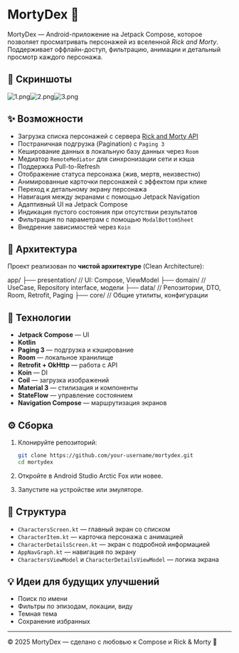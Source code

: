 # MortyDex 🧪

MortyDex — Android-приложение на Jetpack Compose, которое позволяет просматривать персонажей из
вселенной *Rick and Morty*. Поддерживает оффлайн-доступ, фильтрацию, анимации и детальный просмотр
каждого персонажа.

## 📱 Скриншоты

![1.png](1.png)![2.png](2.png)![3.png](3.png)

## ✨ Возможности

- Загрузка списка персонажей с сервера [Rick and Morty API](https://rickandmortyapi.com/)
- Постраничная подгрузка (Pagination) с `Paging 3`
- Кеширование данных в локальную базу данных через `Room`
- Медиатор `RemoteMediator` для синхронизации сети и кэша
- Поддержка Pull-to-Refresh
- Отображение статуса персонажа (жив, мертв, неизвестно)
- Анимированные карточки персонажей с эффектом при клике
- Переход к детальному экрану персонажа
- Навигация между экранами с помощью Jetpack Navigation
- Адаптивный UI на Jetpack Compose
- Индикация пустого состояния при отсутствии результатов
- Фильтрация по параметрам с помощью `ModalBottomSheet`
- Внедрение зависимостей через `Koin`

## 🧱 Архитектура

Проект реализован по **чистой архитектуре** (Clean Architecture):

app/
├── presentation/ // UI: Compose, ViewModel
├── domain/ // UseCase, Repository interface, модели
├── data/ // Репозитории, DTO, Room, Retrofit, Paging
├── core/ // Общие утилиты, конфигурации

## 🔧 Технологии

- **Jetpack Compose** — UI
- **Kotlin**
- **Paging 3** — подгрузка и кэширование
- **Room** — локальное хранилище
- **Retrofit + OkHttp** — работа с API
- **Koin** — DI
- **Coil** — загрузка изображений
- **Material 3** — стилизация и компоненты
- **StateFlow** — управление состоянием
- **Navigation Compose** — маршрутизация экранов

## ⚙️ Сборка

1. Клонируйте репозиторий:
    ```bash
    git clone https://github.com/your-username/mortydex.git
    cd mortydex
    ```

2. Откройте в Android Studio Arctic Fox или новее.

3. Запустите на устройстве или эмуляторе.

## 📁 Структура

- `CharactersScreen.kt` — главный экран со списком
- `CharacterItem.kt` — карточка персонажа с анимацией
- `CharacterDetailsScreen.kt` — экран с подробной информацией
- `AppNavGraph.kt` — навигация по экрану
- `CharactersViewModel` и `CharacterDetailsViewModel` — логика экрана

## 💡 Идеи для будущих улучшений

- Поиск по имени
- Фильтры по эпизодам, локации, виду
- Темная тема
- Сохранение избранных

---

© 2025 MortyDex — сделано с любовью к Compose и Rick & Morty 🚀

